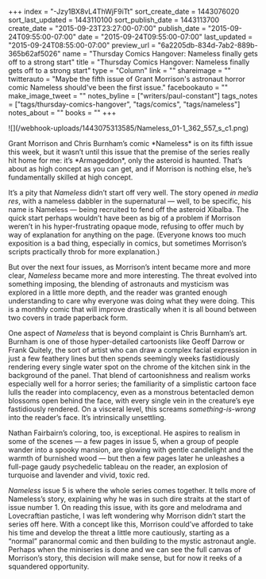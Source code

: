 +++
index = "-Jzy1BX8vL4ThWjF9iTt"
sort_create_date = 1443076020
sort_last_updated = 1443110100
sort_publish_date = 1443113700
create_date = "2015-09-23T23:27:00-07:00"
publish_date = "2015-09-24T09:55:00-07:00"
date = "2015-09-24T09:55:00-07:00"
last_updated = "2015-09-24T08:55:00-07:00"
preview_url = "6a2205db-834d-7ab2-889b-365b62af5026"
name = "Thursday Comics Hangover: Nameless finally gets off to a strong start"
title = "Thursday Comics Hangover: Nameless finally gets off to a strong start"
type = "Column"
link = ""
shareimage = ""
twitterauto = "Maybe the fifth issue of Grant Morrison's astronaut horror comic Nameless should've been the first issue."
facebookauto = ""
make_image_tweet = ""
notes_byline = ["writers/paul-constant"]
tags_notes = ["tags/thursday-comics-hangover", "tags/comics", "tags/nameless"]
notes_about = ""
books = ""
+++
<p class="image-left">![](/webhook-uploads/1443075313585/Nameless_01-1_362_557_s_c1.png)</p>Grant Morrison and Chris Burnham’s comic *Nameless* is on its fifth issue this week, but it wasn’t until this issue that the premise of the series really hit home for me: it’s *Armageddon*, only the asteroid is haunted.  That’s about as high concept as you can get, and if Morrison is nothing else, he’s fundamentally skilled at high concept. 

It’s a pity that *Nameless* didn’t start off very well. The story opened *in media res*, with a nameless dabbler in the supernatural — well, to be specific, his name is Nameless — being recruited to fend off the asteroid Xibalba. The quick start perhaps wouldn’t have been as big of a problem if Morrison weren’t in his hyper-frustrating opaque mode, refusing to offer much by way of explanation for anything on the page. (Everyone knows too much exposition is a bad thing, especially in comics, but sometimes Morrison’s scripts practically throb for more explanation.)

But over the next four issues, as Morrison’s intent became more and more clear, *Nameless* became more and more interesting. The threat evolved into something imposing, the blending of astronauts and mysticism was explored in a little more depth, and the reader was granted enough understanding to care why everyone was doing what they were doing. This is a monthly comic that will improve drastically when it is all bound between two covers in trade paperback form.

One aspect of *Nameless* that is beyond complaint is Chris Burnham’s art. Burnham is one of those hyper-detailed cartoonists like Geoff Darrow or Frank Quitely, the sort of artist who can draw a complex facial expression in just a few feathery lines but then spends seemingly weeks fastidiously rendering every single water spot on the chrome of the kitchen sink in the background of the panel. That blend of cartoonishness and realism works especially well for a horror series; the familiarity of a simplistic cartoon face lulls the reader into complacency, even as a monstrous betentacled demon blossoms open behind the face, with every single vein in the creature’s eye fastidiously rendered. On a visceral level, this screams *something-is-wrong* into the reader’s face. It’s intrinsically unsettling.

Nathan Fairbairn’s coloring, too, is exceptional. He aspires to realism in some of the scenes — a few pages in issue 5, when a group of people wander into a spooky mansion, are glowing with gentle candlelight and the warmth of burnished wood — but then a few pages later he unleashes a full-page gaudy psychedelic tableau on the reader, an explosion of turquoise and lavender and vivid, toxic red.

*Nameless* issue 5 is where the whole series comes together. It tells more of Nameless’s story, explaining why he was in such dire straits at the start of issue number 1. On reading this issue, with its gore and melodrama and Lovecraftian pastiche, I was left wondering why Morrison didn’t start the series off here. With a concept like this, Morrison could’ve afforded to take his time and develop the threat a little more cautiously, starting as a “normal” paranormal comic and then building to the mystic astronaut angle. Perhaps when the miniseries is done and we can see the full canvas of Morrison’s story, this decision will make sense, but for now it reeks of a squandered opportunity.
